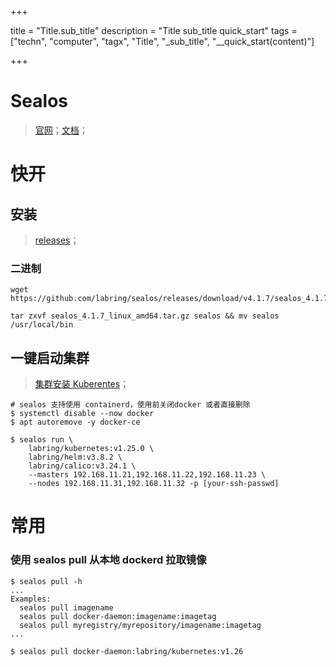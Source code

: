 

+++

title = "Title.sub_title"
description = "Title sub_title quick_start"
tags = ["techn", "computer", "tagx", "Title", "_sub_title", "__quick_start(content)"]

+++



# Sealos

> [官网](https://docs.sealos.io/zh-Hans/)；[文档](https://docs.sealos.io/zh-Hans/docs/Intro)；



# 快开



## 安装

> [releases](https://github.com/labring/sealos/releases)；

### 二进制

```shell
wget https://github.com/labring/sealos/releases/download/v4.1.7/sealos_4.1.7_linux_amd64.tar.gz

tar zxvf sealos_4.1.7_linux_amd64.tar.gz sealos && mv sealos /usr/local/bin
```



## 一键启动集群

> [集群安装 Kuberentes](https://docs.sealos.io/zh-Hans/docs/getting-started/kuberentes-life-cycle#%E9%9B%86%E7%BE%A4%E5%AE%89%E8%A3%85-kuberentes)；

```shell
# sealos 支持使用 containerd，使用前关闭docker 或者直接删除
$ systemctl disable --now docker
$ apt autoremove -y docker-ce

$ sealos run \
    labring/kubernetes:v1.25.0 \
    labring/helm:v3.8.2 \
    labring/calico:v3.24.1 \
    --masters 192.168.11.21,192.168.11.22,192.168.11.23 \
    --nodes 192.168.11.31,192.168.11.32 -p [your-ssh-passwd]
```



# 常用

### 使用 sealos pull 从本地 dockerd 拉取镜像

```shell
$ sealos pull -h
...
Examples:
  sealos pull imagename
  sealos pull docker-daemon:imagename:imagetag
  sealos pull myregistry/myrepository/imagename:imagetag
...

$ sealos pull docker-daemon:labring/kubernetes:v1.26
```

